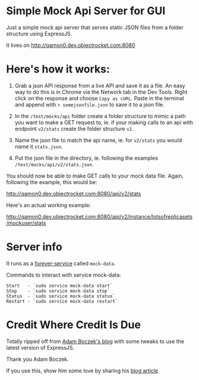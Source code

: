 # Simple Mock Api Server for GUI

Just a simple mock api server that serves static JSON files from a folder structure using ExpressJS.

It lives on http://qamon0.dev.objectrocket.com:8080

# Here's how it works:

1. Grab a json API response from a live API and save it as a file.
An easy way to do this is in Chrome via the Network tab in the Dev Tools.
Right click on the response and choose `Copy as cURL`.
Paste in the terminal and append with `> somejsonfile.json` to save it to a json file.

2. In the `/test/mocks/api` folder create a folder structure to mimic a path you want to make a GET request to, ie. if your making calls to an api with endpoint `v2/stats` create the folder structure `v2`.

3. Name the json file to match the api name, ie. for `v2/stats` you would name it `stats.json`.

4. Put the json file in the directory, ie. following the examples `/test/mocks/api/v2/stats.json`.

You should now be able to make GET calls to your mock data file.  Again, following the example, this would be:

http://qamon0.dev.objectrocket.com:8080/api/v2/stats

Here's an actual working example:

http://qamon0.dev.objectrocket.com:8080/api/v2/instance/lotsofreplicasets/mockuser/stats

# Server info

It runs as a [forever-service](https://github.com/zapty/forever-service) called `mock-data`.

Commands to interact with service mock-data:

```
Start   - `sudo service mock-data start`
Stop    - `sudo service mock-data stop`
Status  - `sudo service mock-data status`
Restart - `sudo service mock-data restart`
```

# Credit Where Credit Is Due

Totally ripped off from [Adam Boczek's blog](https://coderwall.com/p/ss80vw) with some tweaks to use the latest version of ExpressJS.

Thank you Adam Boczek.

If you use this, show him some love by sharing his [blog article](http://twitter.com/share?url=https%3A%2F%2Fcoderwall.com%2Fp%2Fss80vw&via=coderwall&text=Using+Node.js+with+Express+as+a+Simple+API+Mock+Server+%23protip&related=&count=vertical&lang=en)